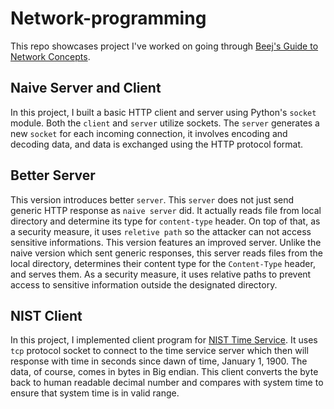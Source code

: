 # Network-programming
This repo showcases project I've worked on going through [Beej's Guide to Network Concepts](https://beej.us/guide/bgnet0/html/split/index.html).

## Naive Server and Client
In this project, I built a basic HTTP client and server using Python's `socket` module.
Both the `client` and `server` utilize sockets. The `server` generates a new `socket` for each incoming connection, it involves encoding and decoding data, and data is exchanged using the HTTP protocol format.

## Better Server
This version introduces better `server`. This `server` does not just send generic HTTP response as `naive server` did. It actually reads file from local directory and determine its type for `content-type` header. On top of that, as a security measure, it uses `reletive path` so the attacker can not access sensitive informations.
This version features an improved server. Unlike the naive version which sent generic responses, this server reads files from the local directory, determines their content type for the `Content-Type` header, and serves them. As a security measure, it uses relative paths to prevent access to sensitive information outside the designated directory.

## NIST Client
In this project, I implemented client program for [NIST Time Service](https://tf.nist.gov/tf-cgi/servers.cgi). It uses `tcp` protocol socket to connect to the time service server which then will response with time in seconds since dawn of time, January 1, 1900. The data, of course, comes in bytes in Big endian. This client converts the byte back to human readable decimal number and compares with system time to ensure that system time is in valid range.
